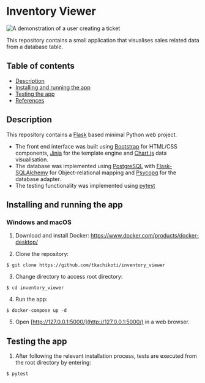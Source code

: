 # Inventory Viewer

![A demonstration of a user creating a ticket](https://tkachikoti-cloud-object-storage.ams3.digitaloceanspaces.com/images/github/inventory_viewer/inventory_viewer_app_preview.gif)

This repository contains a small application that visualises sales related data from a database table. 
## Table of contents

- [Description](#description)
- [Installing and running the app](#installing-and-running-the-app)
- [Testing the app](#testing-the-app)
- [References](#references)

## Description

This repository contains a [Flask](https://github.com/pallets/flask) based minimal Python web project.
- The front end interface was built using [Bootstrap](https://github.com/twbs/bootstrap) for HTML/CSS components, [Jinja](https://github.com/pallets/jinja) for the template engine and [Chart.js](https://github.com/chartjs/Chart.js) data visualisation.
- The database was implemented using [PostgreSQL](https://github.com/postgres) with [Flask-SQLAlchemy](https://github.com/pallets-eco/flask-sqlalchemy) for Object-relational mapping and [Psycopg](https://github.com/psycopg/psycopg2) for the database adapter.
- The testing functionality was implemented using [pytest](https://github.com/pytest-dev/pytest)

## Installing and running the app

### Windows and macOS

1. Download and install Docker: https://www.docker.com/products/docker-desktop/

2. Clone the repository:

```
$ git clone https://github.com/tkachikoti/inventory_viewer
```

3. Change directory to access root directory:

```
$ cd inventory_viewer
```

4. Run the app:

```
$ docker-compose up -d
```

5. Open [http://127.0.0.1:5000/](http://127.0.0.1:5000/) in a web browser.

## Testing the app

1. After following the relevant installation process, tests are executed from the root directory by entering:

```
$ pytest
```